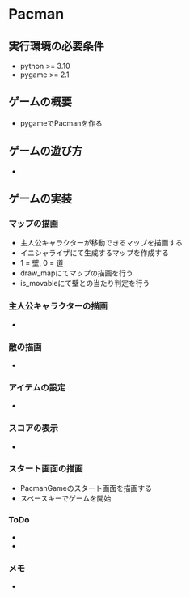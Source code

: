 # Pacman

## 実行環境の必要条件
* python >= 3.10
* pygame >= 2.1

## ゲームの概要
* pygameでPacmanを作る

## ゲームの遊び方
* 

## ゲームの実装
### マップの描画
* 主人公キャラクターが移動できるマップを描画する
* イニシャライザにて生成するマップを作成する
* 1 = 壁, 0 = 道
* draw_mapにてマップの描画を行う
* is_movableにて壁との当たり判定を行う

### 主人公キャラクターの描画
* 

### 敵の描画
* 

### アイテムの設定
* 

### スコアの表示
*

### スタート画面の描画
* PacmanGameのスタート画面を描画する
* スペースキーでゲームを開始

### ToDo
- 
- 

### メモ
* 
